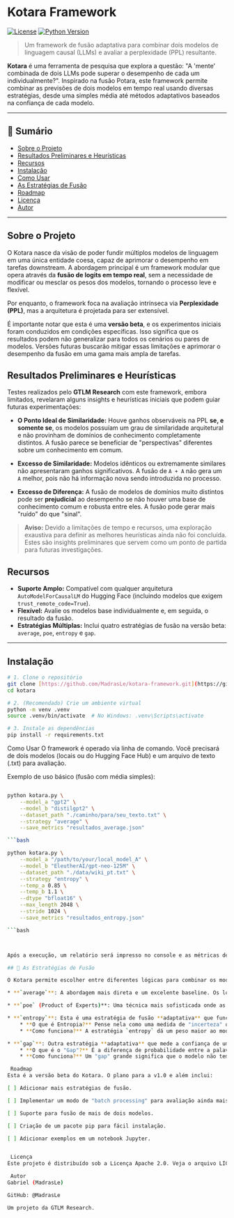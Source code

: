 # Kotara Framework

<p align="center">
  </p>

[![License](https://img.shields.io/badge/License-Apache_2.0-blue.svg)](https://opensource.org/licenses/Apache-2.0)
[![Python Version](https://img.shields.io/badge/Python-3.8%2B-brightgreen.svg)](https://www.python.org/)


> Um framework de fusão adaptativa para combinar dois modelos de linguagem causal (LLMs) e avaliar a perplexidade (PPL) resultante.

**Kotara** é uma ferramenta de pesquisa que explora a questão: "A 'mente' combinada de dois LLMs pode superar o desempenho de cada um individualmente?". Inspirado na fusão Potara, este framework permite combinar as previsões de dois modelos em tempo real usando diversas estratégias, desde uma simples média até métodos adaptativos baseados na confiança de cada modelo.

---

## 📖 Sumário

* [ Sobre o Projeto](#-sobre-o-projeto)
* [ Resultados Preliminares e Heurísticas](#-resultados-preliminares-e-heurísticas)
* [ Recursos](#-recursos)
* [ Instalação](#-instalação)
* [ Como Usar](#-como-usar)
* [ As Estratégias de Fusão](#-as-estratégias-de-fusão)
* [ Roadmap](#️-roadmap)
* [ Licença](#-licença)
* [ Autor](#️-autor)

---

## Sobre o Projeto

O Kotara nasce da visão de poder fundir múltiplos modelos de linguagem em uma única entidade coesa, capaz de aprimorar o desempenho em tarefas downstream. A abordagem principal é um framework modular que opera através da **fusão de logits em tempo real**, sem a necessidade de modificar ou mesclar os pesos dos modelos, tornando o processo leve e flexível.

Por enquanto, o framework foca na avaliação intrínseca via **Perplexidade (PPL)**, mas a arquitetura é projetada para ser extensível.

É importante notar que esta é uma **versão beta**, e os experimentos iniciais foram conduzidos em condições específicas. Isso significa que os resultados podem não generalizar para todos os cenários ou pares de modelos. Versões futuras buscarão mitigar essas limitações e aprimorar o desempenho da fusão em uma gama mais ampla de tarefas.

##  Resultados Preliminares e Heurísticas

Testes realizados pelo **GTLM Research** com este framework, embora limitados, revelaram alguns insights e heurísticas iniciais que podem guiar futuras experimentações:

* **O Ponto Ideal de Similaridade:** Houve ganhos observáveis na PPL **se, e somente se**, os modelos possuíam um grau de similaridade arquitetural e não provinham de domínios de conhecimento completamente distintos. A fusão parece se beneficiar de "perspectivas" diferentes sobre um conhecimento em comum.

* **Excesso de Similaridade:** Modelos idênticos ou extremamente similares não apresentaram ganhos significativos. A fusão de `A + A` não gera um `A` melhor, pois não há informação nova sendo introduzida no processo.

* **Excesso de Diferença:** A fusão de modelos de domínios muito distintos pode ser **prejudicial** ao desempenho se não houver uma base de conhecimento comum e robusta entre eles. A fusão pode gerar mais "ruído" do que "sinal".

> **Aviso:** Devido a limitações de tempo e recursos, uma exploração exaustiva para definir as melhores heurísticas ainda não foi concluída. Estes são insights preliminares que servem como um ponto de partida para futuras investigações.

##  Recursos

* **Suporte Amplo:** Compatível com qualquer arquitetura `AutoModelForCausalLM` do Hugging Face (incluindo modelos que exigem `trust_remote_code=True`).
* **Flexível:** Avalie os modelos base individualmente e, em seguida, o resultado da fusão.
* **Estratégias Múltiplas:** Inclui quatro estratégias de fusão na versão beta: `average`, `poe`, `entropy` e `gap`.

---

##  Instalação


```bash
# 1. Clone o repositório
git clone [https://github.com/MadrasLe/kotara-framework.git](https://github.com/MadrasLe/kotara-framework.git)
cd kotara

# 2. (Recomendado) Crie um ambiente virtual
python -m venv .venv
source .venv/bin/activate  # No Windows: .venv\Scripts\activate

# 3. Instale as dependências
pip install -r requirements.txt

```

 Como Usar
O framework é operado via linha de comando. Você precisará de dois modelos (locais ou do Hugging Face Hub) e um arquivo de texto (.txt) para avaliação.

Exemplo de uso básico (fusão com média simples):

```bash

python kotara.py \
    --model_a "gpt2" \
    --model_b "distilgpt2" \
    --dataset_path "./caminho/para/seu_texto.txt" \
    --strategy "average" \
    --save_metrics "resultados_average.json"

```bash

python kotara.py \
    --model_a "/path/to/your/local_model_A" \
    --model_b "EleutherAI/gpt-neo-125M" \
    --dataset_path "./data/wiki_pt.txt" \
    --strategy "entropy" \
    --temp_a 0.85 \
    --temp_b 1.1 \
    --dtype "bfloat16" \
    --max_length 2048 \
    --stride 1024 \
    --save_metrics "resultados_entropy.json"

```bash



Após a execução, um relatório será impresso no console e as métricas detalhadas serão salvas no arquivo JSON especificado.

## 🧠 As Estratégias de Fusão

O Kotara permite escolher entre diferentes lógicas para combinar os modelos. Cada uma tem uma filosofia diferente sobre como extrair o melhor de ambos os "especialistas".

* **`average`**: A abordagem mais direta e um excelente baseline. Os logits (as previsões brutas) dos dois modelos são simplesmente somados e divididos por dois. É como tirar a média da opinião de dois especialistas.

* **`poe` (Product of Experts)**: Uma técnica mais sofisticada onde as probabilidades dos modelos são multiplicadas (ou, de forma equivalente, seus log-proporções são somados). Este método tende a produzir previsões mais "pontiagudas" e confiantes, especialmente quando ambos os modelos concordam fortemente em uma previsão.

* **`entropy`**: Esta é uma estratégia de fusão **adaptativa** que funciona como um "supervisor de confiança". Para cada token a ser previsto, ela mede a **Entropia de Shannon** da distribuição de probabilidade de cada modelo.
    * **O que é Entropia?** Pense nela como uma medida de "incerteza" ou "surpresa". Uma entropia baixa significa que o modelo está muito confiante em sua previsão (ex: 90% de chance para uma palavra). Uma entropia alta significa que o modelo está incerto (ex: as probabilidades estão muito espalhadas entre várias palavras).
    * **Como funciona?** A estratégia `entropy` dá um peso maior ao modelo que apresenta a **menor incerteza** para aquele token específico. O peso é literalmente `1 / incerteza`. Assim, o "especialista" mais seguro para cada palavra ganha mais voz na decisão final.

* **`gap`**: Outra estratégia **adaptativa** que mede a confiança de uma forma diferente e muito intuitiva: a "margem de vitória" da melhor previsão.
    * **O que é o "Gap"?** É a diferença de probabilidade entre a palavra mais provável (top-1) e a segunda mais provável (top-2).
    * **Como funciona?** Um "gap" grande significa que o modelo não tem dúvidas; sua melhor aposta se destaca claramente das outras. Um "gap" pequeno indica que o modelo está dividido entre duas ou mais opções. A estratégia `gap` dá um peso maior ao modelo que tem a **decisão mais clara e inequívoca**, ou seja, o maior "gap". Ele recompensa a decisão, não apenas a confiança.

 Roadmap
Esta é a versão beta do Kotara. O plano para a v1.0 e além inclui:

[ ] Adicionar mais estratégias de fusão.

[ ] Implementar um modo de "batch processing" para avaliação ainda mais rápida.

[ ] Suporte para fusão de mais de dois modelos.

[ ] Criação de um pacote pip para fácil instalação.

[ ] Adicionar exemplos em um notebook Jupyter.


 Licença
Este projeto é distribuído sob a Licença Apache 2.0. Veja o arquivo LICENSE para mais detalhes.

 Autor
Gabriel (MadrasLe)

GitHub: @MadrasLe

Um projeto da GTLM Research.

